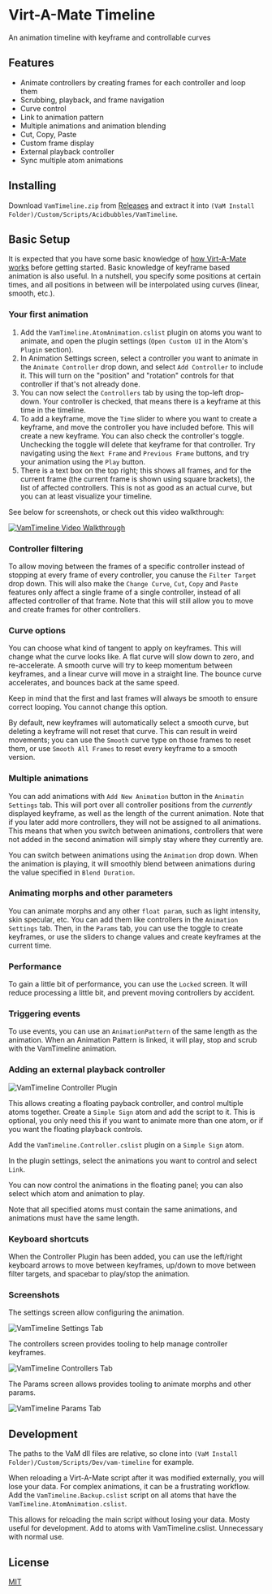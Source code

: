 # Virt-A-Mate Timeline

An animation timeline with keyframe and controllable curves

## Features

- Animate controllers by creating frames for each controller and loop them
- Scrubbing, playback, and frame navigation
- Curve control
- Link to animation pattern
- Multiple animations and animation blending
- Cut, Copy, Paste
- Custom frame display
- External playback controller
- Sync multiple atom animations

## Installing

Download `VamTimeline.zip` from [Releases](https://github.com/acidbubbles/vam-timeline/releases) and extract it into `(VaM Install Folder)/Custom/Scripts/Acidbubbles/VamTimeline`.

## Basic Setup

It is expected that you have some basic knowledge of [how Virt-A-Mate works](https://www.reddit.com/r/VirtAMate/wiki/index) before getting started. Basic knowledge of keyframe based animation is also useful. In a nutshell, you specify some positions at certain times, and all positions in between will be interpolated using curves (linear, smooth, etc.).

### Your first animation

1. Add the `VamTimeline.AtomAnimation.cslist` plugin on atoms you want to animate, and open the plugin settings (`Open Custom UI` in the Atom's `Plugin` section).
2. In Animation Settings screen, select a controller you want to animate in the `Animate Controller` drop down, and select `Add Controller` to include it. This will turn on the "position" and "rotation" controls for that controller if that's not already done.
3. You can now select the `Controllers` tab by using the top-left drop-down. Your controller is checked, that means there is a keyframe at this time in the timeline.
4. To add a keyframe, move the `Time` slider to where you want to create a keyframe, and move the controller you have included before. This will create a new keyframe. You can also check the controller's toggle. Unchecking the toggle will delete that keyframe for that controller. Try navigating using the `Next Frame` and `Previous Frame` buttons, and try your animation using the `Play` button.
5. There is a text box on the top right; this shows all frames, and for the current frame (the current frame is shown using square brackets), the list of affected controllers. This is not as good as an actual curve, but you can at least visualize your timeline.

See below for screenshots, or check out this video walkthrough:

[![VamTimeline Video Walkthrough](https://img.youtube.com/vi/WgMns-oJWdo/0.jpg)](https://www.youtube.com/watch?v=WgMns-oJWdo)

### Controller filtering

To allow moving between the frames of a specific controller instead of stopping at every frame of every controller, you canuse the `Filter Target` drop down. This will also make the `Change Curve`, `Cut`, `Copy` and `Paste` features only affect a single frame of a single controller, instead of all affected controller of that frame. Note that this will still allow you to move and create frames for other controllers.

### Curve options

You can choose what kind of tangent to apply on keyframes. This will change what the curve looks like. A flat curve will slow down to zero, and re-accelerate. A smooth curve will try to keep momentum between keyframes, and a linear curve will move in a straight line. The bounce curve accelerates, and bounces back at the same speed.

Keep in mind that the first and last frames will always be smooth to ensure correct looping. You cannot change this option.

By default, new keyframes will automatically select a smooth curve, but deleting a keyframe will not reset that curve. This can result in weird movements; you can use the `Smooth` curve type on those frames to reset them, or use `Smooth All Frames` to reset every keyframe to a smooth version.

### Multiple animations

You can add animations with `Add New Animation` button in the `Animatin Settings` tab. This will port over all controller positions from the _currently_ displayed keyframe, as well as the length of the current animation. Note that if you later add more controllers, they will not be assigned to all animations. This means that when you switch between animations, controllers that were not added in the second animation will simply stay where they currently are.

You can switch between animations using the `Animation` drop down. When the animation is playing, it will smoothly blend between animations during the value specified in `Blend Duration`.

### Animating morphs and other parameters

You can animate morphs and any other `float param`, such as light intensity, skin specular, etc. You can add them like controllers in the `Animation Settings` tab. Then, in the `Params` tab,  you can use the toggle to create keyframes, or use the sliders to change values and create keyframes at the current time.

### Performance

To gain a little bit of performance, you can use the `Locked` screen. It will reduce processing a little bit, and prevent moving controllers by accident.

### Triggering events

To use events, you can use an `AnimationPattern` of the same length as the animation. When an Animation Pattern is linked, it will play, stop and scrub with the VamTimeline animation.

### Adding an external playback controller

![VamTimeline Controller Plugin](screenshots/vam-timeline-controller.png)

This allows creating a floating payback controller, and control multiple atoms together. Create a `Simple Sign` atom and add the script to it. This is optional, you only need this if you want to animate more than one atom, or if you want the floating playback controls.

Add the `VamTimeline.Controller.cslist` plugin on a `Simple Sign` atom.

In the plugin settings, select the animations you want to control and select `Link`.

You can now control the animations in the floating panel; you can also select which atom and animation to play.

Note that all specified atoms must contain the same animations, and animations must have the same length.

### Keyboard shortcuts

When the Controller Plugin has been added, you can use the left/right keyboard arrows to move between keyframes, up/down to move between filter targets, and spacebar to play/stop the animation.

### Screenshots

The settings screen allow configuring the animation.

![VamTimeline Settings Tab](screenshots/atom-settings-ui.png)

The controllers screen provides tooling to help manage controller keyframes.

![VamTimeline Controllers Tab](screenshots/atom-controllers-ui.png)

The Params screen allows provides tooling to animate morphs and other params.

![VamTimeline Params Tab](screenshots/atom-params-ui.png)

## Development

The paths to the VaM dll files are relative, so clone into `(VaM Install Folder)/Custom/Scripts/Dev/vam-timeline` for example.

When reloading a Virt-A-Mate script after it was modified externally, you will lose your data. For complex animations, it can be a frustrating workflow. Add the `VamTimeline.Backup.cslist` script on all atoms that have the `VamTimeline.AtomAnimation.cslist`.

This allows for reloading the main script without losing your data. Mosty useful for development. Add to atoms with VamTimeline.cslist. Unnecessary with normal use.

## License

[MIT](LICENSE.md)

